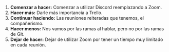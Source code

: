 1. **Comenzar a hacer:** Comenzar a utilizar Discord reemplazando a Zoom.
2. **Hacer más:** Darle más importancia a Trello.
3. **Continuar haciendo:** Las reuniones reiteradas que tenemos, el compañerismo.
4. **Hacer menos:** Nos vamos por las ramas al hablar, pero no por las ramas de Git.
5. **Dejar de hacer:** Dejar de utilizar Zoom por tener un tiempo muy limitado en cada reunión.